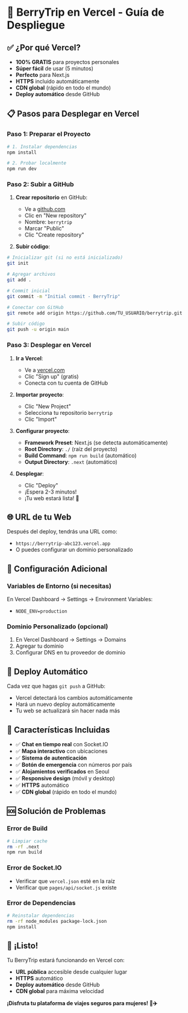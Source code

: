 # 🚀 BerryTrip en Vercel - Guía de Despliegue

## ✅ **¿Por qué Vercel?**
- **100% GRATIS** para proyectos personales
- **Súper fácil** de usar (5 minutos)
- **Perfecto** para Next.js
- **HTTPS** incluido automáticamente
- **CDN global** (rápido en todo el mundo)
- **Deploy automático** desde GitHub

## 📋 **Pasos para Desplegar en Vercel**

### **Paso 1: Preparar el Proyecto**
```bash
# 1. Instalar dependencias
npm install

# 2. Probar localmente
npm run dev
```

### **Paso 2: Subir a GitHub**
1. **Crear repositorio** en GitHub:
   - Ve a [github.com](https://github.com)
   - Clic en "New repository"
   - Nombre: `berrytrip`
   - Marcar "Public"
   - Clic "Create repository"

2. **Subir código**:
```bash
# Inicializar git (si no está inicializado)
git init

# Agregar archivos
git add .

# Commit inicial
git commit -m "Initial commit - BerryTrip"

# Conectar con GitHub
git remote add origin https://github.com/TU_USUARIO/berrytrip.git

# Subir código
git push -u origin main
```

### **Paso 3: Desplegar en Vercel**
1. **Ir a Vercel**:
   - Ve a [vercel.com](https://vercel.com)
   - Clic "Sign up" (gratis)
   - Conecta con tu cuenta de GitHub

2. **Importar proyecto**:
   - Clic "New Project"
   - Selecciona tu repositorio `berrytrip`
   - Clic "Import"

3. **Configurar proyecto**:
   - **Framework Preset**: Next.js (se detecta automáticamente)
   - **Root Directory**: `./` (raíz del proyecto)
   - **Build Command**: `npm run build` (automático)
   - **Output Directory**: `.next` (automático)

4. **Desplegar**:
   - Clic "Deploy"
   - ¡Espera 2-3 minutos!
   - ¡Tu web estará lista! 🎉

## 🌐 **URL de tu Web**
Después del deploy, tendrás una URL como:
- `https://berrytrip-abc123.vercel.app`
- O puedes configurar un dominio personalizado

## 🔧 **Configuración Adicional**

### **Variables de Entorno (si necesitas)**
En Vercel Dashboard → Settings → Environment Variables:
- `NODE_ENV=production`

### **Dominio Personalizado (opcional)**
1. En Vercel Dashboard → Settings → Domains
2. Agregar tu dominio
3. Configurar DNS en tu proveedor de dominio

## 🚀 **Deploy Automático**
Cada vez que hagas `git push` a GitHub:
- Vercel detectará los cambios automáticamente
- Hará un nuevo deploy automáticamente
- Tu web se actualizará sin hacer nada más

## 📱 **Características Incluidas**
- ✅ **Chat en tiempo real** con Socket.IO
- ✅ **Mapa interactivo** con ubicaciones
- ✅ **Sistema de autenticación**
- ✅ **Botón de emergencia** con números por país
- ✅ **Alojamientos verificados** en Seoul
- ✅ **Responsive design** (móvil y desktop)
- ✅ **HTTPS** automático
- ✅ **CDN global** (rápido en todo el mundo)

## 🆘 **Solución de Problemas**

### **Error de Build**
```bash
# Limpiar cache
rm -rf .next
npm run build
```

### **Error de Socket.IO**
- Verificar que `vercel.json` esté en la raíz
- Verificar que `pages/api/socket.js` existe

### **Error de Dependencias**
```bash
# Reinstalar dependencias
rm -rf node_modules package-lock.json
npm install
```

## 🎯 **¡Listo!**
Tu BerryTrip estará funcionando en Vercel con:
- **URL pública** accesible desde cualquier lugar
- **HTTPS** automático
- **Deploy automático** desde GitHub
- **CDN global** para máxima velocidad

**¡Disfruta tu plataforma de viajes seguros para mujeres! 🌸✈️**

